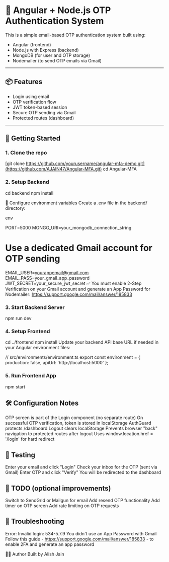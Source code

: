# 🔐 Angular + Node.js OTP Authentication System

This is a simple email-based OTP authentication system built using:
- Angular (frontend)
- Node.js with Express (backend)
- MongoDB (for user and OTP storage)
- Nodemailer (to send OTP emails via Gmail)

---

## 📦 Features

- Login using email
- OTP verification flow
- JWT token-based session
- Secure OTP sending via Gmail
- Protected routes (dashboard)

---

## 🚀 Getting Started

### 1. Clone the repo

[git clone https://github.com/yourusername/angular-mfa-demo.git](https://github.com/AJAIN47/Angular-MFA.git)
cd Angular-MFA

### 2. Setup Backend

cd backend
npm install

🔐 Configure environment variables
Create a .env file in the backend/ directory:

env

PORT=5000
MONGO_URI=your_mongodb_connection_string

# Use a dedicated Gmail account for OTP sending
EMAIL_USER=yourappemail@gmail.com
EMAIL_PASS=your_gmail_app_password
JWT_SECRET=your_secure_jwt_secret
✅ You must enable 2-Step Verification on your Gmail account and generate an App Password for Nodemailer:
https://support.google.com/mail/answer/185833

### 3. Start Backend Server
npm run dev

### 4. Setup Frontend
cd ../frontend
npm install
Update your backend API base URL if needed in your Angular environment files:

// src/environments/environment.ts
export const environment = {
  production: false,
  apiUrl: 'http://localhost:5000'
};

### 5. Run Frontend App
npm start

## 🛠 Configuration Notes
OTP screen is part of the Login component (no separate route)
On successful OTP verification, token is stored in localStorage
AuthGuard protects /dashboard
Logout clears localStorage
Prevents browser "back" navigation to protected routes after logout
Uses window.location.href = '/login' for hard redirect

## 🧪 Testing
Enter your email and click "Login"
Check your inbox for the OTP (sent via Gmail)
Enter OTP and click "Verify"
You will be redirected to the dashboard

## 📌 TODO (optional improvements)
Switch to SendGrid or Mailgun for email
Add resend OTP functionality
Add timer on OTP screen
Add rate limiting on OTP requests

## 🧯 Troubleshooting
Error: Invalid login: 534-5.7.9
You didn't use an App Password with Gmail
Follow this guide - https://support.google.com/mail/answer/185833 - to enable 2FA and generate an app password

👨‍💻 Author
Built by Alish Jain

